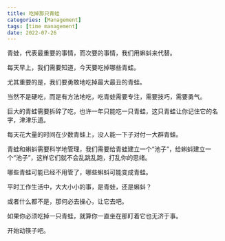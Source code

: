 ```yaml
---
title: 吃掉那只青蛙
categories: [Management]
tags: [time management]
date: 2022-07-26
---
```


青蛙，代表最重要的事情，而次要的事情，我们用蝌蚪来代替。

每天早上，我们需要知道，今天要吃掉哪些青蛙。

尤其重要的是，我们要勇敢地吃掉最大最丑的青蛙。

当然不是硬吃，而是有方法地吃，吃青蛙需要专注，需要技巧，需要勇气。

巨大的青蛙需要拆碎了吃，也许一年只能吃一只青蛙，这只青蛙让你记住它的名字，津津乐道。

每天花大量的时间在少数青蛙上，没人能一下子对付一大群青蛙。

青蛙和蝌蚪需要科学地管理，我们需要给青蛙建立一个“池子”，给蝌蚪建立一个“池子”，这样它们就不会乱跳乱跑，打乱你的思绪。

哪些青蛙可能已经不用管了，哪些蝌蚪可能变成青蛙。

平时工作生活中，大大小小的事，是青蛙，还是蝌蚪？

或者什么都不是，那何必去操心，让它去吧。

如果你必须吃掉一只青蛙，就算你一直坐在那盯着它也无济于事。

开始动筷子吧。
